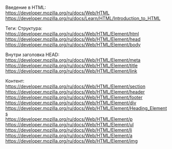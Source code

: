 Введение в HTML:<br>
https://developer.mozilla.org/ru/docs/Web/HTML <br>
https://developer.mozilla.org/ru/docs/Learn/HTML/Introduction_to_HTML <br>

Теги:
Структура:
https://developer.mozilla.org/ru/docs/Web/HTML/Element/html <br>
https://developer.mozilla.org/ru/docs/Web/HTML/Element/head <br>
https://developer.mozilla.org/ru/docs/Web/HTML/Element/body <br>

Внутри заголовка HEAD:<br>
https://developer.mozilla.org/ru/docs/Web/HTML/Element/meta<br>
https://developer.mozilla.org/ru/docs/Web/HTML/Element/title<br>
https://developer.mozilla.org/ru/docs/Web/HTML/Element/link<br>


Контент:<br>
https://developer.mozilla.org/ru/docs/Web/HTML/Element/section<br>
https://developer.mozilla.org/ru/docs/Web/HTML/Element/header<br>
https://developer.mozilla.org/ru/docs/Web/HTML/Element/footer<br>
https://developer.mozilla.org/ru/docs/Web/HTML/Element/div<br>
https://developer.mozilla.org/ru/docs/Web/HTML/Element/Heading_Elements<br>
https://developer.mozilla.org/ru/docs/Web/HTML/Element/p<br>
https://developer.mozilla.org/ru/docs/Web/HTML/Element/ul<br>
https://developer.mozilla.org/ru/docs/Web/HTML/Element/li<br>
https://developer.mozilla.org/ru/docs/Web/HTML/Element/a<br>
https://developer.mozilla.org/ru/docs/Web/HTML/Element/img<br>
